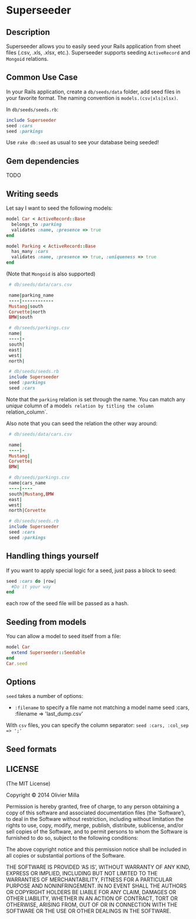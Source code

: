 Superseeder
===========

Description
-----------
Superseeder allows you to easily seed your Rails application from sheet files (.csv, .xls, .xlsx, etc.).
Superseeder supports seeding `ActiveRecord` and `Mongoid` relations.

Common Use Case
-----------
In your Rails application, create a `db/seeds/data` folder, add seed files in your favorite format.
The naming convention is `models.(csv|xls|xlsx)`.

In `db/seeds/seeds.rb`:

```ruby
include Superseeder
seed :cars
seed :parkings
```

Use `rake db:seed` as usual to see your database being seeded!

Gem dependencies
----------------
TODO

Writing seeds
-------------
Let say I want to seed the following models:

```ruby
model Car < ActiveRecord::Base
  belongs_to :parking
  validates :name, :presence => true
end

model Parking < ActiveRecord::Base
  has_many :cars
  validates :name, :presence => true, :uniqueness => true
end
```

(Note that `Mongoid` is also supported)

```ruby
 # db/seeds/data/cars.csv

 name|parking_name
 ----|------------
 Mustang|south
 Corvette|north
 BMW|south

 # db/seeds/parkings.csv
 name|
 ----|-
 south|
 east|
 west|
 north|

 # db/seeds/seeds.rb
 include Superseeder
 seed :parkings
 seed :cars
```

Note that the `parking` relation is set through the name. You can match any *unique* column of a model`s relation
by titling the column `relation_column`.

Also note that you can seed the relation the other way around:

```ruby
 # db/seeds/data/cars.csv

 name|
 ----|-
 Mustang|
 Corvette|
 BMW|

 # db/seeds/parkings.csv
 name|cars_name
 ----|----
 south|Mustang,BMW
 east|
 west|
 north|Corvette

 # db/seeds/seeds.rb
 include Superseeder
 seed :cars
 seed :parkings
```

Handling things yourself
------------------------

If you want to apply special logic for a seed, just pass a block to seed:
```ruby
seed :cars do |row|
  #Do it your way
end
```
each row of the seed file will be passed as a hash.

Seeding from models
------------------------
You can allow a model to seed itself from a file:

```ruby
model Car
  extend Superseeder::Seedable
end
Car.seed
```

Options
------------------------
`seed` takes a number of options:
 * `:filename` to specify a file name not matching a model name
    seed :cars, :filename => 'last_dump.csv'

 With `csv` files, you can specify the column separator:
 `seed :cars, :col_sep => ';'`

Seed formats
------------------

LICENSE
-------

(The MIT License)

Copyright © 2014 Olivier Milla

Permission is hereby granted, free of charge, to any person obtaining a copy of
this software and associated documentation files (the ‘Software’), to deal in
the Software without restriction, including without limitation the rights to
use, copy, modify, merge, publish, distribute, sublicense, and/or sell copies of
the Software, and to permit persons to whom the Software is furnished to do so,
subject to the following conditions:

The above copyright notice and this permission notice shall be included in all
copies or substantial portions of the Software.

THE SOFTWARE IS PROVIDED ‘AS IS’, WITHOUT WARRANTY OF ANY KIND, EXPRESS OR
IMPLIED, INCLUDING BUT NOT LIMITED TO THE WARRANTIES OF MERCHANTABILITY, FITNESS
FOR A PARTICULAR PURPOSE AND NONINFRINGEMENT. IN NO EVENT SHALL THE AUTHORS OR
COPYRIGHT HOLDERS BE LIABLE FOR ANY CLAIM, DAMAGES OR OTHER LIABILITY, WHETHER
IN AN ACTION OF CONTRACT, TORT OR OTHERWISE, ARISING FROM, OUT OF OR IN
CONNECTION WITH THE SOFTWARE OR THE USE OR OTHER DEALINGS IN THE SOFTWARE.

